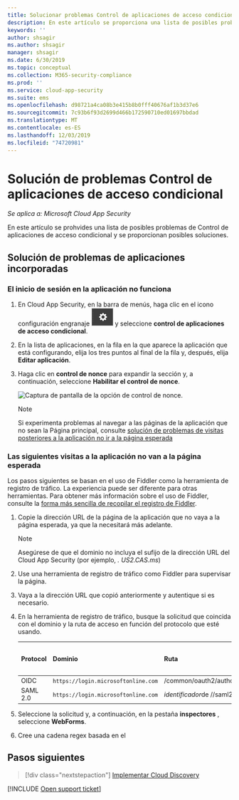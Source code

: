 ```yaml
---
title: Solucionar problemas Control de aplicaciones de acceso condicional
description: En este artículo se proporciona una lista de posibles problemas de Control de aplicaciones de acceso condicional y se proporcionan posibles soluciones.
keywords: ''
author: shsagir
ms.author: shsagir
manager: shsagir
ms.date: 6/30/2019
ms.topic: conceptual
ms.collection: M365-security-compliance
ms.prod: ''
ms.service: cloud-app-security
ms.suite: ems
ms.openlocfilehash: d98721a4ca08b3e415b8b0fff40676af1b3d37e6
ms.sourcegitcommit: 7c93b6f93d2699d466b172590710ed01697bbdad
ms.translationtype: MT
ms.contentlocale: es-ES
ms.lasthandoff: 12/03/2019
ms.locfileid: "74720981"
---
```

# <a name="troubleshooting-conditional-access-app-control"></a>Solución de problemas Control de aplicaciones de acceso condicional

*Se aplica a: Microsoft Cloud App Security*

En este artículo se prohvides una lista de posibles problemas de Control de aplicaciones de acceso condicional y se proporcionan posibles soluciones.

## <a name="troubleshooting-onboarded-apps"></a>Solución de problemas de aplicaciones incorporadas

### <a name="the-sign-in-to-the-app-is-not-working"></a>El inicio de sesión en la aplicación no funciona

1. En Cloud App Security, en la barra de menús, haga clic en el icono configuración engranaje ![configuración](media/settings-icon.png "icono de configuración") y seleccione **control de aplicaciones de acceso condicional**.
1. En la lista de aplicaciones, en la fila en la que aparece la aplicación que está configurando, elija los tres puntos al final de la fila y, después, elija **Editar aplicación**.
1. Haga clic en **control de nonce** para expandir la sección y, a continuación, seleccione **Habilitar el control de nonce**.

    ![Captura de pantalla de la opción de control de nonce.](media/troubleshooing-nonce-handling.png)

    > [!NOTE]
    > Si experimenta problemas al navegar a las páginas de la aplicación que no sean la Página principal, consulte [solución de problemas de visitas posteriores a la aplicación no ir a la página esperada](#unexpected-page)

### Las siguientes visitas a la aplicación no van a la página esperada<a name="unexpected-page"></a>

Los pasos siguientes se basan en el uso de Fiddler como la herramienta de registro de tráfico. La experiencia puede ser diferente para otras herramientas. Para obtener más información sobre el uso de Fiddler, consulte la [forma más sencilla de recopilar el registro de Fiddler](https://blogs.msdn.microsoft.com/maheshk/2016/05/03/easy-way-to-collect-fiddler-log-fiddlercap/).

1. Copie la dirección URL de la página de la aplicación que no vaya a la página esperada, ya que la necesitará más adelante.

    > [!NOTE]
    > Asegúrese de que el dominio no incluya el sufijo de la dirección URL del Cloud App Security (por ejemplo, *. US2.CAS.ms*)

1. Use una herramienta de registro de tráfico como Fiddler para supervisar la página.
1. Vaya a la dirección URL que copió anteriormente y autentique si es necesario.
1. En la herramienta de registro de tráfico, busque la solicitud que coincida con el dominio y la ruta de acceso en función del protocolo que esté usando.

    | Protocol | Dominio | Ruta | Nombre del campo de estado |
    | --- | --- | --- | --- |
    | OIDC | `https://login.microsoftonline.com` | /common/oauth2/authorize | state |
    | SAML 2.0 | `https://login.microsoftonline.com` | *identificador*de //saml2 | RelayState |

1. Seleccione la solicitud y, a continuación, en la pestaña **inspectores** , seleccione **WebForms**.
1. Cree una cadena regex basada en el 

## <a name="next-steps"></a>Pasos siguientes

> [!div class="nextstepaction"]
> [Implementar Cloud Discovery](set-up-cloud-discovery.md)

[!INCLUDE [Open support ticket](includes/support.md)]
